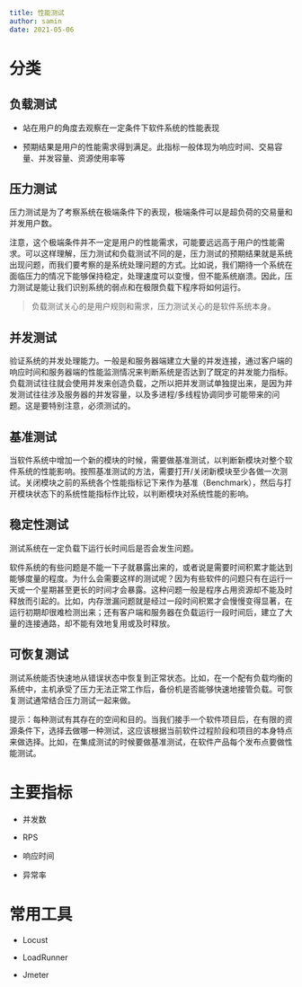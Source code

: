 ```yaml
title: 性能测试
author: samin
date: 2021-05-06
```

# 分类

## 负载测试

- 站在用户的角度去观察在一定条件下软件系统的性能表现

- 预期结果是用户的性能需求得到满足。此指标一般体现为响应时间、交易容量、并发容量、资源使用率等

## 压力测试

压力测试是为了考察系统在极端条件下的表现，极端条件可以是超负荷的交易量和并发用户数。

注意，这个极端条件并不一定是用户的性能需求，可能要远远高于用户的性能需求。可以这样理解，压力测试和负载测试不同的是，压力测试的预期结果就是系统出现问题，而我们要考察的是系统处理问题的方式。比如说，我们期待一个系统在面临压力的情况下能够保持稳定，处理速度可以变慢，但不能系统崩溃。因此，压力测试是能让我们识别系统的弱点和在极限负载下程序将如何运行。

> 负载测试关心的是用户规则和需求，压力测试关心的是软件系统本身。

## 并发测试

验证系统的并发处理能力。一般是和服务器端建立大量的并发连接，通过客户端的响应时间和服务器端的性能监测情况来判断系统是否达到了既定的并发能力指标。负载测试往往就会使用并发来创造负载，之所以把并发测试单独提出来，是因为并发测试往往涉及服务器的并发容量，以及多进程/多线程协调同步可能带来的问题。这是要特别注意，必须测试的。

## 基准测试

当软件系统中增加一个新的模块的时候，需要做基准测试，以判断新模块对整个软件系统的性能影响。按照基准测试的方法，需要打开/关闭新模块至少各做一次测试。关闭模块之前的系统各个性能指标记下来作为基准（Benchmark），然后与打开模块状态下的系统性能指标作比较，以判断模块对系统性能的影响。

## 稳定性测试

测试系统在一定负载下运行长时间后是否会发生问题。

软件系统的有些问题是不能一下子就暴露出来的，或者说是需要时间积累才能达到能够度量的程度。为什么会需要这样的测试呢？因为有些软件的问题只有在运行一天或一个星期甚至更长的时间才会暴露。这种问题一般是程序占用资源却不能及时释放而引起的。比如，内存泄漏问题就是经过一段时间积累才会慢慢变得显著，在运行初期却很难检测出来；还有客户端和服务器在负载运行一段时间后，建立了大量的连接通路，却不能有效地复用或及时释放。

## 可恢复测试

测试系统能否快速地从错误状态中恢复到正常状态。比如，在一个配有负载均衡的系统中，主机承受了压力无法正常工作后，备份机是否能够快速地接管负载。可恢复测试通常结合压力测试一起来做。

提示：每种测试有其存在的空间和目的。当我们接手一个软件项目后，在有限的资源条件下，选择去做哪一种测试，这应该根据当前软件过程阶段和项目的本身特点来做选择。比如，在集成测试的时候要做基准测试，在软件产品每个发布点要做性能测试。

# 主要指标

- 并发数 
  
- RPS
  
- 响应时间
  
- 异常率

# 常用工具

- Locust

- LoadRunner

- Jmeter
